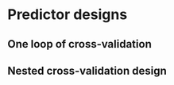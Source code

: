 # Predictor designs

<a name="simplecv"></a>
## One loop of cross-validation

<a name="nestedcv"></a>
## Nested cross-validation design
